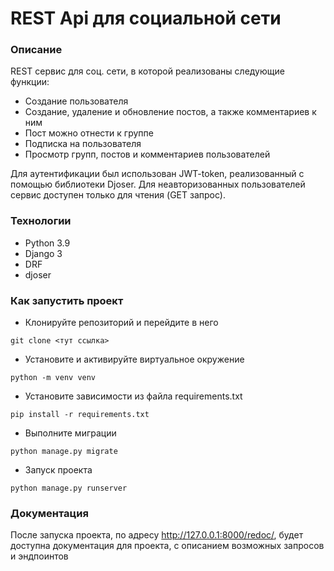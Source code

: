 # REST Api для социальной сети
### Описание
REST сервис для соц. сети, в которой реализованы следующие функции:
- Создание пользователя
- Создание, удаление и обновление постов, а также комментариев к ним
- Пост можно отнести к группе
- Подписка на пользователя
- Просмотр групп, постов и комментариев пользователей  

Для аутентификации был использован JWT-token, реализованный с помощью библиотеки Djoser. Для неавторизованных пользователей сервис доступен только для чтения (GET запрос).
### Технологии
- Python 3.9  
- Django 3  
- DRF  
- djoser


### Как запустить проект
- Клонируйте репозиторий и перейдите в него
```
git clone <тут ссылка>
``` 
- Установите и активируйте виртуальное окружение
```
python -m venv venv
```
- Установите зависимости из файла requirements.txt
```
pip install -r requirements.txt
``` 
- Выполните миграции
```
python manage.py migrate
``` 
- Запуск проекта
```
python manage.py runserver
```

### Документация
После запуска проекта, по адресу http://127.0.0.1:8000/redoc/, будет доступна документация для проекта, с описанием возможных запросов и эндпоинтов
